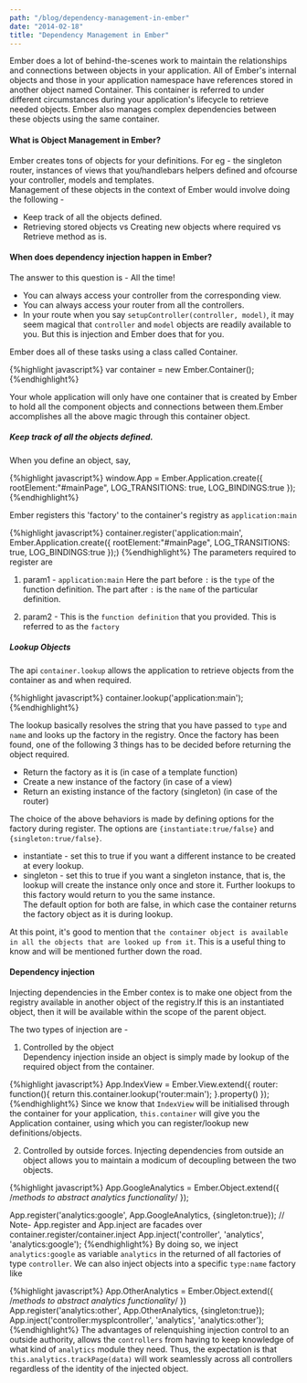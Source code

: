 ```yaml
---
path: "/blog/dependency-management-in-ember"
date: "2014-02-18"
title: "Dependency Management in Ember"
---
```


Ember does a lot of behind-the-scenes work to maintain the relationships and connections between objects in your application. All of Ember's internal objects and those in your application namespace have references stored in another object named Container. This container is referred to under different circumstances during your application's lifecycle to retrieve needed objects. Ember also manages complex dependencies between these objects using the same container.


#### What is Object Management in Ember?

Ember creates tons of objects for your definitions. For eg - the singleton router, instances of views that you/handlebars helpers defined and ofcourse your controller, models and templates.  
Management of these objects in the context of Ember would involve doing the following -  

* Keep track of all the objects defined.
* Retrieving stored objects vs Creating new objects where required vs Retrieve method as is.  

#### When does dependency injection happen in Ember?  

The answer to this question is - All the time!  

* You can always access your controller from the corresponding view.
* You can always access your router from all the controllers.
* In your route when you say `setupController(controller, model)`, it may seem magical that `controller` and `model` objects are readily available to you. But this is injection and Ember does that for you.  

Ember does all of these tasks using a class called Container.

{%highlight javascript%}
var container = new Ember.Container();
{%endhighlight%}

Your whole application will only have one container that is created by Ember to hold all the component objects and connections between them.Ember accomplishes all the above magic through this container object. 

##### Keep track of all the objects defined.

When you define an object, say,    

{%highlight javascript%}
window.App = Ember.Application.create({
	rootElement:"#mainPage",
	LOG_TRANSITIONS: true,
	LOG_BINDINGS:true
});
{%endhighlight%}

Ember registers this 'factory' to the container's registry as `application:main`

{%highlight javascript%}
container.register('application:main', Ember.Application.create({
	rootElement:"#mainPage",
	LOG_TRANSITIONS: true,
	LOG_BINDINGS:true
});)
{%endhighlight%}
The parameters required to register are  

1. param1 - `application:main`
	Here the part before `:` is the `type` of the function definition.
	The part after `:` is the `name` of the particular definition.

2. param2 - This is the `function definition` that you provided. This is referred to as the `factory`  

##### Lookup Objects

The api `container.lookup` allows the application to retrieve objects from the container as and when required.  

{%highlight javascript%}
container.lookup('application:main');
{%endhighlight%}

The lookup basically resolves the string that you have passed to `type` and `name` and looks up the factory in the registry. Once the factory has been found, one of the following 3 things has to be decided before returning the object required.  

* Return the factory as it is (in case of a template function)
* Create a new instance of the factory (in case of a view)
* Return an existing instance of the factory (singleton) (in case of the router)

The choice of the above behaviors is made by defining options for the factory during register. The options are 
`{instantiate:true/false}` and `{singleton:true/false}`.  

* instantiate - set this to true if you want a different instance to be created at every lookup.
* singleton - set this to true if you want a singleton instance, that is, the lookup will create the instance only once and store it. Further lookups to this factory would return to you the same instance.  
The default option for both are false, in which case the container returns the factory object as it is during lookup.

At this point, it's good to mention that `the container object is available in all the objects that are looked up from it`. This is a useful thing to know and will be mentioned further down the road.  

#### Dependency injection  

Injecting dependencies in the Ember contex is to make one object from the registry available in another object of the registry.If this is an instantiated object, then it will be available within the scope of the parent object.  

The two types of injection are - 

1. Controlled by the object  
Dependency injection inside an object is simply made by lookup of the required object from the container.

{%highlight javascript%}
App.IndexView = Ember.View.extend({
	router: function(){
		return this.container.lookup('router:main');
	}.property()
});
{%endhighlight%}
Since we know that `IndexView` will be initialised through the container for your application, `this.container` will give you the Application container, using which you can register/lookup new definitions/objects.  

2. Controlled by outside forces.
Injecting dependencies from outside an object allows you to maintain a modicum of decoupling between the two objects.

{%highlight javascript%}
App.GoogleAnalytics = Ember.Object.extend({
	/*methods to abstract analytics functionality*/
});

App.register('analytics:google', App.GoogleAnalytics, {singleton:true}); 
// Note- App.register and App.inject are facades over container.register/container.inject
App.inject('controller', 'analytics', 'analytics:google'); 
{%endhighlight%}
By doing so, we inject `analytics:google` as variable `analytics` in the returned of all factories of type `controller`.
We can also inject objects into a specific `type:name` factory like

{%highlight javascript%}
App.OtherAnalytics = Ember.Object.extend({
	/*methods to abstract analytics functionality*/
})
App.register('analytics:other', App.OtherAnalytics, {singleton:true});
App.inject('controller:mysplcontroller', 'analytics', 'analytics:other');
{%endhighlight%}
The advantages of relenquishing injection control to an outside authority, allows the `controllers` from having to keep knowledge of what kind of `analytics` module they need. Thus, the expectation is that `this.analytics.trackPage(data)` will work seamlessly across all controllers regardless of the identity of the injected object.
